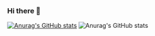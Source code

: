 ### Hi there 👋

[![Anurag's GitHub stats](https://github-readme-stats.vercel.app/api?username=techdech)](https://github.com/anuraghazra/github-readme-stats)
![Anurag's GitHub stats](https://github-readme-stats.vercel.app/api?username=techdech&show_icons=true&theme=radical)
